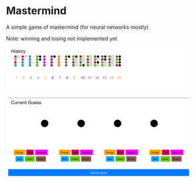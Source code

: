 # Mastermind
A simple game of mastermind (for neural networks mostly)

Note: winning and losing not implemented yet

![Mastermind](/mastermind_icon.jpg)
